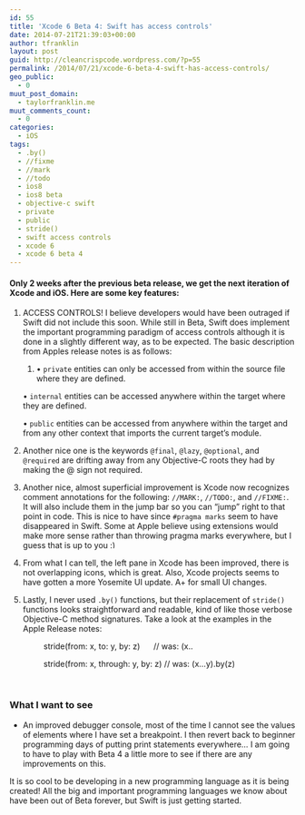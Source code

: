 ```yaml
---
id: 55
title: 'Xcode 6 Beta 4: Swift has access controls'
date: 2014-07-21T21:39:03+00:00
author: tfranklin
layout: post
guid: http://cleancrispcode.wordpress.com/?p=55
permalink: /2014/07/21/xcode-6-beta-4-swift-has-access-controls/
geo_public:
  - 0
muut_post_domain:
  - taylorfranklin.me
muut_comments_count:
  - 0
categories:
  - iOS
tags:
  - .by()
  - //fixme
  - //mark
  - //todo
  - ios8
  - ios8 beta
  - objective-c swift
  - private
  - public
  - stride()
  - swift access controls
  - xcode 6
  - xcode 6 beta 4
---
```

#### Only **2 weeks** after the previous beta release, we get the next iteration of Xcode and iOS. Here are some key features:

  1. ACCESS CONTROLS! I believe developers would have been outraged if Swift did not include this soon. While still in Beta, Swift does implement the important programming paradigm of access controls although it is done in a slightly different way, as to be expected. The basic description from Apples release notes is as follows: 
      1. • `private` entities can only be accessed from within the source file where they are defined.
  
        • `internal` entities can be accessed anywhere within the target where they are defined.
  
        • `public` entities can be accessed from anywhere within the target and from any other context that imports the current target’s module.

  2. Another nice one is the keywords `@final`, `@lazy`, `@optional`, and `@required` are drifting away from any Objective-C roots they had by making the @ sign not required.

  3. Another nice, almost superficial improvement is Xcode now recognizes comment annotations for the following: `//MARK:`, `//TODO:`, and `//FIXME:`. It will also include them in the jump bar so you can &#8220;jump&#8221; right to that point in code. This is nice to have since `#pragma marks` seem to have disappeared in Swift. Some at Apple believe using extensions would make more sense rather than throwing pragma marks everywhere, but I guess that is up to you <img src="http://taylorfranklin.me/wp-includes/images/smilies/simple-smile.png" alt=":)" class="wp-smiley" style="height: 1em; max-height: 1em;" />
  4. From what I can tell, the left pane in Xcode has been improved, there is not overlapping icons, which is great. Also, Xcode projects seems to have gotten a more Yosemite UI update. A+ for small UI changes.
  5. Lastly, I never used `.by()` functions, but their replacement of `stride()` functions looks straightforward and readable, kind of like those verbose Objective-C method signatures. Take a look at the examples in the Apple Release notes:

<p style="padding-left: 60px;">
  stride(from: x, to: y, by: z)      // was: (x..<y).by(z)
</p>

<p style="padding-left: 60px;">
  stride(from: x, through: y, by: z) // was: (x&#8230;y).by(z)
</p>

&nbsp;

### What I want to see

  * An improved debugger console, most of the time I cannot see the values of elements where I have set a breakpoint. I then revert back to beginner programming days of putting print statements everywhere&#8230; I am going to have to play with Beta 4 a little more to see if there are any improvements on this.

It is so cool to be developing in a new programming language as it is being created! All the big and important programming languages we know about have been out of Beta forever, but Swift is just getting started.

<!-- AdSense Now! Lite: PreFiltered - NoAds [ WP is not in the loop. ] -->